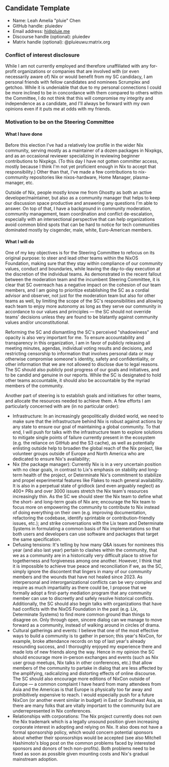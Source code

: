 ## Candidate Template

* Name: Leah Amelia "pluie" Chen
* GitHub handle: pluiedev
* Email address: hi@pluie.me
* Discourse handle (optional): pluiedev
* Matrix handle (optional): @pluieuwu:matrix.org

### Conflict of interest disclosure

While I am not currently employed and therefore unaffiliated with any for-profit organizations or companies that are involved with (or even necessarily aware of) Nix or would benefit from my SC candidacy, I am personal friends with fellow candidates and nominees Scrumplex and getchoo. While it is undeniable that due to my personal connections I could be more inclined to be in concordance with them compared to others within the Committee, I do not think that this will compromise my integrity and independence as a candidate, and I'll always be forward with my own opinions even if it puts me at odds with my friends. 


### Motivation to be on the Steering Committee

#### What I have done

Before this election I've had a relatively low profile in the wider Nix community, serving mostly as a maintainer of a dozen packages in Nixpkgs, and as an occasional reviewer specializing in reviewing beginner contributions to Nixpkgs. (To this day I have not gotten committer access, mostly because I think I'm not yet proficient enough in Nix to accept that responsibility.) Other than that, I've made a few contributions to nix-community repositories like nixos-hardware, Home Manager, plasma-manager, etc.

Outside of Nix, people mostly know me from Ghostty as both an active developer/maintainer, but also as a community manager that helps to keep our discussion space productive and answering any questions I'm able to answer. On top of that, I  have a background in community moderation, community management, team coordination and conflict de-escalation, especially with an intersectional perspective that can help organizations avoid common blind spots that can be hard to notice for tech communities dominated mostly by cisgender, male, white, Euro-American members.

#### What I will do

One of my key objectives is for the Steering Committee to refocus on its original purpose: to steer and lead other teams within the NixOS Foundation, making sure that they stay within compliance of our community values, conduct and boundaries, while leaving the day-to-day execution at the discretion of the individual teams. As demonstrated in the recent fallout between the moderation team and the incumbent Steering Committee, it is clear that SC overreach has a negative impact on the cohesion of our team members, and I am going to prioritize establishing the SC as a cordial advisor and observer, not just for the moderation team but also for other teams as well, by limiting the scope of the SC's responsibilities and allowing each team to enjoy more autonomy as long as they serve our community in accordance to our values and principles — the SC should not override teams' decisions unless they are found to be blatantly against community values and/or unconstitutional.

Reforming the SC and dismantling the SC's perceived "shadowiness" and opacity is also very important for me. To ensure accountability and transparency in this organization, I am in favor of publicly releasing all meeting minutes, agendas, individual voting results and decisions, and restricting censorship to information that involves personal data or may otherwise compromise someone's identity, safety and confidentiality, or other information that we are not allowed to disclose due to legal reasons. The SC should also publicly post progress of our goals and initiatives, and to be candid and genuine in our reports. While the SC is designated to hold other teams accountable, it should also be accountable by the myriad members of the community.

Another part of steering is to establish goals and initiatives for other teams, and allocate the resources needed to achieve them. A few efforts I am particularly concerned with are (in no particular order):

*   Infrastructure: In an increasingly geopolitically divided world, we need to make sure that the infrastructure behind Nix is robust against actions by any state to ensure our goal of maintaining a global community. To that end, I will push for talks with the infrastructure team to explore solutions to mitigate single points of failure currently present in the ecosystem (e.g. the reliance on GitHub and the S3 cache), as well as potentially enlisting outside help to broaden the global reach of the Nix project, like volunteer groups outside of Europe and North America who are dedicated to ensure Nix's availability;
*   Nix (the package manager): Currently Nix is in a very uncertain position with no clear goals, in contrast to Lix's emphasis on stability and long-term health of the project, or Determinate Nix's commitment to stabilize and propel experimental features like Flakes to reach general availability. It is also in a perpetual state of gridlock (and even arguably neglect) as 400+ PRs and over 3000 issues stretch the Nix team's resources increasingly thin. As the SC we should steer the Nix team to define what the short- and long-term goals of Nix are; encourage the Nix team to focus more on empowering the community to contribute to Nix instead of doing everything on their own (e.g. improving documentation, refactoring the codebase, identify sprintable or contribution-friendly issues, etc.); and strike conversations with the Lix team and Determinate Systems in formulating a common basis of Nix implementations so that both users and developers can use software and packages that target the same specification.
*   Defusing tensions: It's telling by how many Q&A issues for nominees this year (and also last year) pertain to clashes within the community, that we as a community are in a historically very difficult place to strive for togetherness and forgiveness among one another. However, I think that it is impossible to achieve true peace and reconciliation if we, as the SC, simply ignore the discontent that lingers in many of our community members and the wounds that have not healed since 2023. As interpersonal and interorganizational conflicts can be very complex and require as much impartiality as there could be, I propose that we formally adopt a first-party mediation program that any community member can use to discreetly and safely resolve historical conflicts. Additionally, the SC should also begin talks with organizations that have had conflicts with the NixOS Foundation in the past (e.g. Lix, Determinate Systems) to find more common ground than things to disagree on. Only through open, sincere dialog can we manage to move forward as a community, instead of walking around in circles of drama.
*   Cultural gatherings and events: I believe that one of the most effective ways to build a community is to gather in person; this year's NixCon, for example, broke attendance records on top of last year's already resounding success, and I thoroughly enjoyed my experience there and made lots of new friends along the way. Hence in my opinion the SC should encourage more in-person exchanges and events (such as Nix user group meetups, Nix talks in other conferences, etc.) that allow members of the community to partake in dialog that are less affected by the amplifying, radicalizing and distorting effects of online discourse. The SC should also encourage more editions of NixCon outside of Europe — a common complaint I have heard from many attendees from Asia and the Americas is that Europe is physically too far away and prohibitively expensive to reach. I would especially push for a future NixCon (or another event similar in budget) in East or Southeast Asia, as there are many folks that are vitally important to the community but are underrepresented in Nix conferences.
*   Relationships with corporations: The Nix project currently does not own the Nix trademark which is a legally unsound position given increasing corporate interest in adopting and relying on Nix. It also does not have a formal sponsorship policy, which would concern potential sponsors about whether their sponsorships would be accepted (see also Mitchell Hashimoto's blog post on the common problems faced by interested sponsors and donors of tech non-profits). Both problems need to be fixed as soon as possible given mounting costs and Nix's gradual mainstream adoption. 
